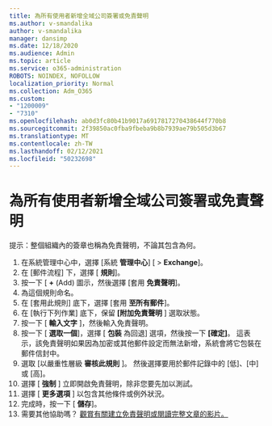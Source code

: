 ```yaml
---
title: 為所有使用者新增全域公司簽署或免責聲明
ms.author: v-smandalika
author: v-smandalika
manager: dansimp
ms.date: 12/18/2020
ms.audience: Admin
ms.topic: article
ms.service: o365-administration
ROBOTS: NOINDEX, NOFOLLOW
localization_priority: Normal
ms.collection: Adm_O365
ms.custom:
- "1200009"
- "7310"
ms.openlocfilehash: ab0d3fc80b41b9017a6917817270438644f770b8
ms.sourcegitcommit: 2f39850ac0fba9fbeba9b8b7939ae79b505d3b67
ms.translationtype: MT
ms.contentlocale: zh-TW
ms.lasthandoff: 02/12/2021
ms.locfileid: "50232698"
---
```

# <a name="add-a-global-company-signature-or-disclaimer-for-all-users"></a>為所有使用者新增全域公司簽署或免責聲明

提示：整個組織內的簽章也稱為免責聲明，不論其包含為何。

1. 在系統管理中心中，選擇 [系統 **管理中心**] [  >  **Exchange**]。
2. 在 [郵件流程] 下，選擇 [ **規則**]。
3. 按一下 [ **+** (Add) 圖示，然後選擇 [套用 **免責聲明**]。
4. 為這個規則命名。
5. 在 [套用此規則] 底下，選擇 [套用 **至所有郵件**]。
6. 在 [執行下列作業] 底下，保留 **[附加免責聲明** ] 選取狀態。
7. 按一下 [ **輸入文字** ]，然後輸入免責聲明。
8. 按一下 [ **選取一個**]，選擇 [ **包裝** 為回退] 選項，然後按一下 **[確定]**。 這表示，該免責聲明如果因為加密或其他郵件設定而無法新增，系統會將它包裝在郵件信封中。
9. 選取 [以嚴重性層級 **審核此規則** ]。 然後選擇要用於郵件記錄中的 [低]、[中] 或 [高]。
10. 選擇 [ **強制** ] 立即開啟免責聲明，除非您要先加以測試。
11. 選擇 [ **更多選項** ] 以包含其他條件或例外狀況。
12. 完成時，按一下 [ **儲存**]。
13. 需要其他協助嗎？ [觀賞有關建立免責聲明或閱讀完整文章的影片。](https://support.office.com/article/2d75860f-c527-4352-a7f6-73eba54c0c72?wt.mc_id=Chat_GlobalSignature)